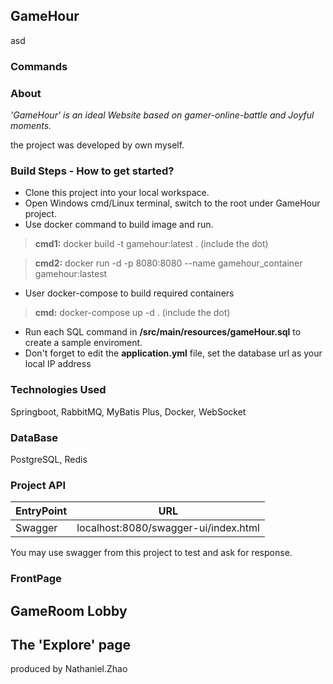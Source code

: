 ## GameHour
asd

### Commands  
### About  
*'GameHour' is an ideal Website based on gamer-online-battle and Joyful moments.*  
  
the project was developed by own myself.  
### Build Steps - How to get started?  
- Clone this project into your local workspace.  
- Open Windows cmd/Linux terminal, switch to the root under GameHour project.  
- Use docker command to build image and run.  
> **cmd1:** docker build -t gamehour:latest . (include the dot)  
  
> **cmd2:** docker run -d -p 8080:8080 --name gamehour_container gamehour:lastest  
- User docker-compose to build required containers  
> **cmd:** docker-compose up -d . (include the dot)  
- Run each SQL command in **/src/main/resources/gameHour.sql** to create a sample enviroment.  
- Don't forget to edit the **application.yml** file, set the database url as your local IP address  
### Technologies Used  
Springboot, RabbitMQ, MyBatis Plus, Docker, WebSocket  
  
### DataBase  
PostgreSQL, Redis  
  
### Project API  
| EntryPoint | URL |  
|--|--|  
| Swagger | localhost:8080/swagger-ui/index.html |  
  
You may use swagger from this project to test and ask for response.  
### FrontPage  
## GameRoom Lobby  
## The 'Explore' page  
  
  
produced by Nathaniel.Zhao
